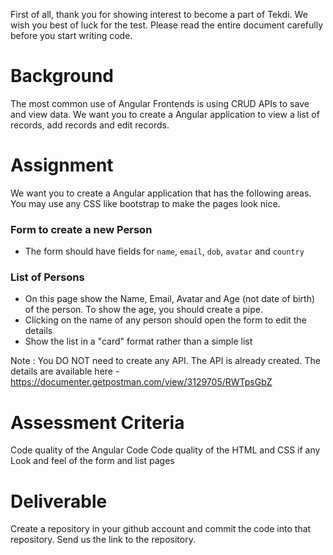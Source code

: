 First of all, thank you for showing interest to become a part of Tekdi. We wish you best of luck for the test. Please read the entire document carefully before you start writing code.

# Background
The most common use of Angular Frontends is using CRUD APIs to save and view data. We want you to create a Angular application to view a list of records, add records and edit records.

# Assignment
We want you to create a Angular application that has the following areas. You may use any CSS like bootstrap to make the pages look nice.

### Form to create a new Person
- The form should have fields for `name`, `email`, `dob`, `avatar` and `country`

### List of Persons
- On this page show the Name, Email, Avatar and Age (not date of birth) of the person. To show the age, you should create a pipe.
- Clicking on the name of any person should open the form to edit the details
- Show the list in a "card" format rather than a simple list

Note : You DO NOT need to create any API. The API is already created. The details are available here - https://documenter.getpostman.com/view/3129705/RWTpsGbZ


# Assessment Criteria
Code quality of the Angular Code
Code quality of the HTML and CSS if any
Look and feel of the form and list pages

# Deliverable
Create a repository in your github account and commit the code into that repository. Send us the link to the repository. 
